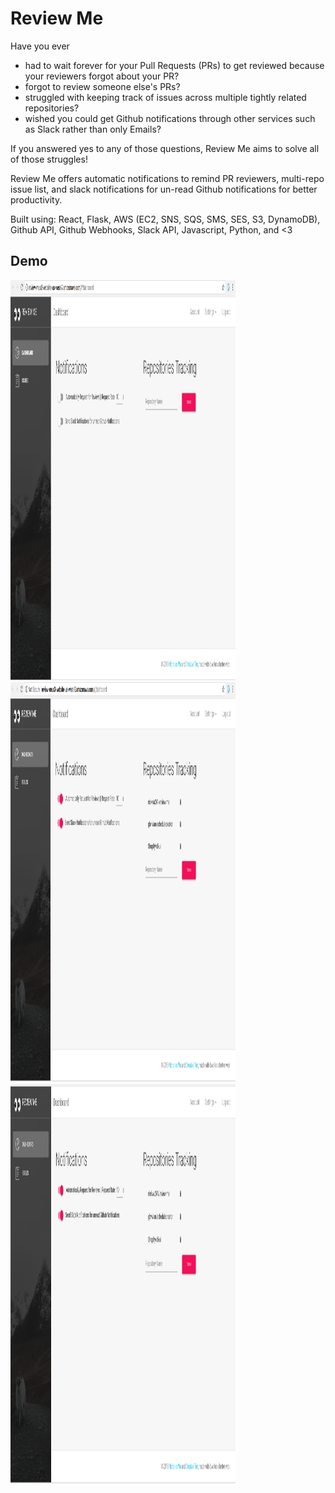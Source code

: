 # Review Me
Have you ever

- had to wait forever for your Pull Requests (PRs) to get reviewed because your reviewers forgot about your PR?
- forgot to review someone else's PRs?
- struggled with keeping track of issues across multiple tightly related repositories?
- wished you could get Github notifications through other services such as Slack rather than only Emails?

If you answered yes to any of those questions, Review Me aims to solve all of those struggles!

Review Me offers automatic notifications to remind PR reviewers, multi-repo issue list, and slack notifications for un-read Github notifications for better productivity.

Built using: React, Flask, AWS (EC2, SNS, SQS, SMS, SES, S3, DynamoDB), Github API, Github Webhooks, Slack API, Javascript, Python, and <3

## Demo
<img src="/demo/dashboard1.png" width="360" height="640" />
<img src="/demo/dashboard2.png" width="360" height="640" />
<img src="/demo/issues.png" width="360" height="640" />